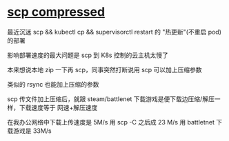 # [scp compressed](/2022/06/scp_compressed.md)

最近沉迷 scp && kubectl cp && supervisorctl restart 的 "热更新"(不重启 pod) 的部署

影响部署速度的最大问题是 scp 到 K8s 控制的云主机太慢了

本来想说本地 zip 一下再 scp，同事突然打断说用 scp 可以加上压缩参数

类似的 rsync 也能加上压缩的参数

scp 传文件加上压缩后，就跟 steam/battlenet 下载游戏是便下载边压缩/解压一样，下载速度等于 网速+解压速度

在我办公网络中下载上传速度是 5M/s 用 scp -C 之后成 23 M/s 用 battletnet 下载游戏是 33M/s
